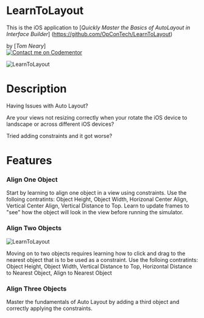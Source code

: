 # LearnToLayout

This is the iOS application to
[*Quickly Master the Basics of AutoLayout in Interface Builder*] (https://github.com/OpConTech/LearnToLayout)

by [*Tom Neary*]  
[![Contact me on Codementor](https://cdn.codementor.io/badges/contact_me_github.svg)](https://www.codementor.io/tomneary?utm_source=github&utm_medium=button&utm_term=tomneary&utm_campaign=github)


![LearnToLayout](https://www.knowledgekeeper.com/assets/githubProjects/LearnToLayout_01.png)


# Description

Having Issues with Auto Layout? 

Are your views not resizing correctly when your rotate the iOS device to landscape or across different iOS devices?

Tried adding constraints and it got worse?

# Features

### Align One Object
Start by learning to align one object in a view using constraints. Use the folloing contratints: Object Height, Object Width, Horizonal Center Align, Vertical Center Align, Vertical Distance to Top. Learn to update frames to "see" how the object will look in the view before running the simulator. 


### Align Two Objects  
![LearnToLayout](https://www.knowledgekeeper.com/assets/githubProjects/LearnToLayout_02.png)  

Moving on to two objects requires learning how to click and drag to the nearest object that is to be used as a constraint. Use the folloing contratints: Object Height, Object Width, Vertical Distance to Top, Horizontal Distance to Nearest Object, Align to Nearest Object


### Align Three Objects
Master the fundamentals of Auto Layout by adding a third object and correctly applying the constraints.

